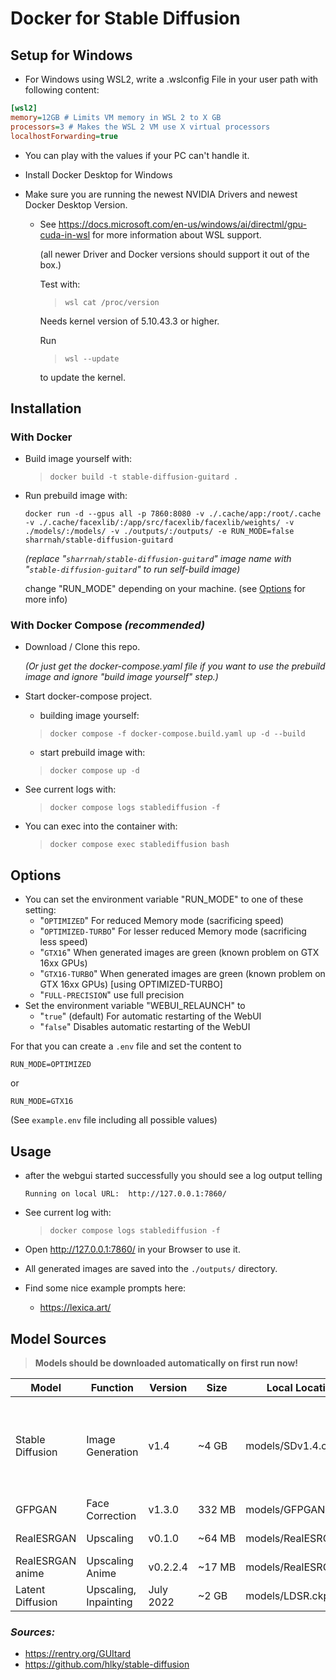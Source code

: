 # Docker for Stable Diffusion

## Setup for Windows

- For Windows using WSL2, write a .wslconfig File in your user path with following content:

```ini
[wsl2]
memory=12GB # Limits VM memory in WSL 2 to X GB
processors=3 # Makes the WSL 2 VM use X virtual processors
localhostForwarding=true
```
- You can play with the values if your PC can't handle it.

- Install Docker Desktop for Windows

- Make sure you are running the newest NVIDIA Drivers and newest Docker Desktop Version.
  - See https://docs.microsoft.com/en-us/windows/ai/directml/gpu-cuda-in-wsl for more information about WSL support.
    
    (all newer Driver and Docker versions should support it out of the box.)

    Test with:
    > `wsl cat /proc/version`
    
    Needs kernel version of 5.10.43.3 or higher.

    Run
    > `wsl --update`
    
    to update the kernel.

## Installation

### With Docker
- Build image yourself with:
  > `docker build -t stable-diffusion-guitard .`

- Run prebuild image with:
  ```console
  docker run -d --gpus all -p 7860:8080 -v ./.cache/app:/root/.cache -v ./.cache/facexlib/:/app/src/facexlib/facexlib/weights/ -v ./models/:/models/ -v ./outputs/:/outputs/ -e RUN_MODE=false sharrnah/stable-diffusion-guitard
  ```
  _(replace "`sharrnah/stable-diffusion-guitard`" image name with "`stable-diffusion-guitard`" to run self-build image)_

  change "RUN_MODE" depending on your machine. (see [Options](#options) for more info)

### With Docker Compose _(recommended)_
- Download / Clone this repo.
  
  _(Or just get the docker-compose.yaml file if you want to use the prebuild image and ignore "build image yourself" step.)_

- Start docker-compose project.
  - building image yourself:
  > `docker compose -f docker-compose.build.yaml up -d --build`

  - start prebuild image with:
  > `docker compose up -d`

- See current logs with:
  > `docker compose logs stablediffusion -f`

- You can exec into the container with:
  > `docker compose exec stablediffusion bash`

## Options
- You can set the environment variable "RUN_MODE" to one of these setting:
  - "`OPTIMIZED`" For reduced Memory mode (sacrificing speed)
  - "`OPTIMIZED-TURBO`" For lesser reduced Memory mode (sacrificing less speed)
  - "`GTX16`" When generated images are green (known problem on GTX 16xx GPUs)
  - "`GTX16-TURBO`" When generated images are green (known problem on GTX 16xx GPUs) [using OPTIMIZED-TURBO]
  - "`FULL-PRECISION`" use full precision
- Set the environment variable "WEBUI_RELAUNCH" to
  - "`true`" (default) For automatic restarting of the WebUI
  - "`false`" Disables automatic restarting of the WebUI

For that you can create a `.env` file and set the content to
```env
RUN_MODE=OPTIMIZED
```
or
```
RUN_MODE=GTX16
```
(See `example.env` file including all possible values)

## Usage
- after the webgui started successfully you should see a log output telling
  ```
  Running on local URL:  http://127.0.0.1:7860/
  ```
  
- See current log with:
  > `docker compose logs stablediffusion -f`
  
- Open http://127.0.0.1:7860/ in your Browser to use it.

- All generated images are saved into the `./outputs/` directory.

- Find some nice example prompts here:
  - https://lexica.art/

## Model Sources

> **Models should be downloaded automatically on first run now!**

| Model            | Function         | Version  | Size   | Local Location (*Case-Sensitive!*)    | Download Source                                                                                                                                                                                                                                                                                                                                                                                                                                  |
|------------------|------------------|----------|--------|---------------------------------------|--------------------------------------------------------------------------------------------------------------------------------------------------------------------------------------------------------------------------------------------------------------------------------------------------------------------------------------------------------------------------------------------------------------------------------------------------|
| Stable Diffusion | Image Generation | v1.4      | ~4&nbsp;GB  | models/SDv1.4.ckpt                    | Web:<br>https://drive.yerf.org/wl/?id=EBfTrmcCCUAGaQBXVIj5lJmEhjoP1tgl<br>https://www.googleapis.com/storage/v1/b/aai-blog-files/o/sd-v1-4.ckpt?alt=media<br>Torrent Magnet:<br>`magnet:?xt=urn:btih:3a4a612d75ed088ea542acac52f9f45987488d1c&dn=sd-v1-4.ckpt&tr=udp%3a%2f%2ftracker.openbittorrent.com%3a6969%2fannounce&tr=udp%3a%2f%2ftracker.opentrackr.org%3a1337`<br>Hugging Face:<br>https://huggingface.co/CompVis/stable-diffusion-v1-4 |
| GFPGAN           | Face Correction  | v1.3.0    | 332&nbsp;MB | models/GFPGANv1.3.pth                 | Web:<br>https://github.com/TencentARC/GFPGAN/releases/download/v1.3.0/GFPGANv1.3.pth                                                                                                                                                                                                                                                                                                                                                             |
| RealESRGAN       | Upscaling        | v0.1.0    | ~64&nbsp;MB | models/RealESRGAN_x4plus.pth          | Web:<br>https://github.com/xinntao/Real-ESRGAN/releases/download/v0.1.0/RealESRGAN_x4plus.pth                                                                                                                                                                                                                                                                                                                                                    |
| RealESRGAN anime | Upscaling Anime  | v0.2.2.4  | ~17&nbsp;MB | models/RealESRGAN_x4plus_anime_6B.pth | Web:<br>https://github.com/xinntao/Real-ESRGAN/releases/download/v0.2.2.4/RealESRGAN_x4plus_anime_6B.pth                                                                                                                                                                                                                                                                                                                                         |
| Latent Diffusion | Upscaling, Inpainting | July 2022 | ~2&nbsp;GB | models/LDSR.ckpt                       | Web:<br>https://heibox.uni-heidelberg.de/f/578df07c8fc04ffbadf3/?dl=1                                                                                                                                                                                                                                                                                                                                         |

### _Sources:_
- https://rentry.org/GUItard
- https://github.com/hlky/stable-diffusion
